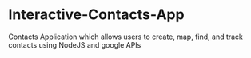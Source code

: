 # Interactive-Contacts-App
Contacts Application which allows users to create, map, find, and track contacts using NodeJS and google APIs

